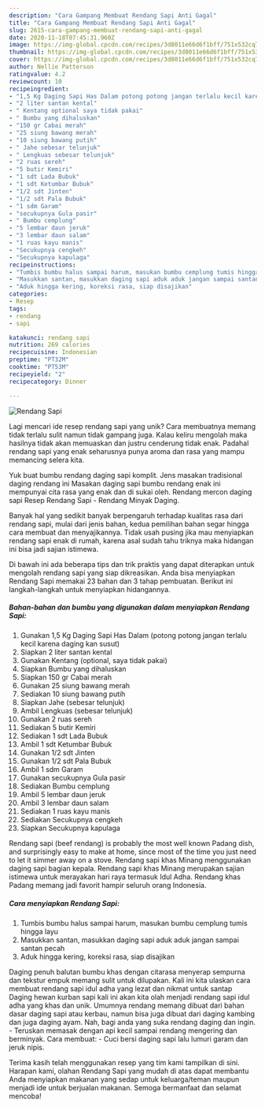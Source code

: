 ```yaml
---
description: "Cara Gampang Membuat Rendang Sapi Anti Gagal"
title: "Cara Gampang Membuat Rendang Sapi Anti Gagal"
slug: 2615-cara-gampang-membuat-rendang-sapi-anti-gagal
date: 2020-11-18T07:45:31.960Z
image: https://img-global.cpcdn.com/recipes/3d8011e66d6f1bff/751x532cq70/rendang-sapi-foto-resep-utama.jpg
thumbnail: https://img-global.cpcdn.com/recipes/3d8011e66d6f1bff/751x532cq70/rendang-sapi-foto-resep-utama.jpg
cover: https://img-global.cpcdn.com/recipes/3d8011e66d6f1bff/751x532cq70/rendang-sapi-foto-resep-utama.jpg
author: Nellie Patterson
ratingvalue: 4.2
reviewcount: 10
recipeingredient:
- "1,5 Kg Daging Sapi Has Dalam potong potong jangan terlalu kecil karena daging kan susut"
- "2 liter santan kental"
- " Kentang optional saya tidak pakai"
- " Bumbu yang dihaluskan"
- "150 gr Cabai merah"
- "25 siung bawang merah"
- "10 siung bawang putih"
- " Jahe sebesar telunjuk"
- " Lengkuas sebesar telunjuk"
- "2 ruas sereh"
- "5 butir Kemiri"
- "1 sdt Lada Bubuk"
- "1 sdt Ketumbar Bubuk"
- "1/2 sdt Jinten"
- "1/2 sdt Pala Bubuk"
- "1 sdm Garam"
- "secukupnya Gula pasir"
- " Bumbu cemplung"
- "5 lembar daun jeruk"
- "3 lembar daun salam"
- "1 ruas kayu manis"
- "Secukupnya cengkeh"
- "Secukupnya kapulaga"
recipeinstructions:
- "Tumbis bumbu halus sampai harum, masukan bumbu cemplung tumis hingga layu"
- "Masukkan santan, masukkan daging sapi aduk aduk jangan sampai santan pecah"
- "Aduk hingga kering, koreksi rasa, siap disajikan"
categories:
- Resep
tags:
- rendang
- sapi

katakunci: rendang sapi 
nutrition: 269 calories
recipecuisine: Indonesian
preptime: "PT32M"
cooktime: "PT53M"
recipeyield: "2"
recipecategory: Dinner

---
```



![Rendang Sapi](https://img-global.cpcdn.com/recipes/3d8011e66d6f1bff/751x532cq70/rendang-sapi-foto-resep-utama.jpg)

Lagi mencari ide resep rendang sapi yang unik? Cara membuatnya memang tidak terlalu sulit namun tidak gampang juga. Kalau keliru mengolah maka hasilnya tidak akan memuaskan dan justru cenderung tidak enak. Padahal rendang sapi yang enak seharusnya punya aroma dan rasa yang mampu memancing selera kita.

Yuk buat bumbu rendang daging sapi komplit. Jens masakan tradisional daging rendang ini Masakan daging sapi bumbu rendang enak ini mempunyai cita rasa yang enak dan di sukai oleh. Rendang mercon daging sapi Resep Rendang Sapi - Rendang Minyak Daging.

Banyak hal yang sedikit banyak berpengaruh terhadap kualitas rasa dari rendang sapi, mulai dari jenis bahan, kedua pemilihan bahan segar hingga cara membuat dan menyajikannya. Tidak usah pusing jika mau menyiapkan rendang sapi enak di rumah, karena asal sudah tahu triknya maka hidangan ini bisa jadi sajian istimewa.


Di bawah ini ada beberapa tips dan trik praktis yang dapat diterapkan untuk mengolah rendang sapi yang siap dikreasikan. Anda bisa menyiapkan Rendang Sapi memakai 23 bahan dan 3 tahap pembuatan. Berikut ini langkah-langkah untuk menyiapkan hidangannya.

<!--inarticleads1-->

##### Bahan-bahan dan bumbu yang digunakan dalam menyiapkan Rendang Sapi:

1. Gunakan 1,5 Kg Daging Sapi Has Dalam (potong potong jangan terlalu kecil karena daging kan susut)
1. Siapkan 2 liter santan kental
1. Gunakan  Kentang (optional, saya tidak pakai)
1. Siapkan  Bumbu yang dihaluskan
1. Siapkan 150 gr Cabai merah
1. Gunakan 25 siung bawang merah
1. Sediakan 10 siung bawang putih
1. Siapkan  Jahe (sebesar telunjuk)
1. Ambil  Lengkuas (sebesar telunjuk)
1. Gunakan 2 ruas sereh
1. Sediakan 5 butir Kemiri
1. Sediakan 1 sdt Lada Bubuk
1. Ambil 1 sdt Ketumbar Bubuk
1. Gunakan 1/2 sdt Jinten
1. Gunakan 1/2 sdt Pala Bubuk
1. Ambil 1 sdm Garam
1. Gunakan secukupnya Gula pasir
1. Sediakan  Bumbu cemplung
1. Ambil 5 lembar daun jeruk
1. Ambil 3 lembar daun salam
1. Sediakan 1 ruas kayu manis
1. Sediakan Secukupnya cengkeh
1. Siapkan Secukupnya kapulaga


Rendang sapi (beef rendang) is probably the most well known Padang dish, and surprisingly easy to make at home, since most of the time you just need to let it simmer away on a stove. Rendang sapi khas Minang menggunakan daging sapi bagian kepala. Rendang sapi khas Minang merupakan sajian istimewa untuk merayakan hari raya termasuk Idul Adha. Rendang khas Padang memang jadi favorit hampir seluruh orang Indonesia. 

<!--inarticleads2-->

##### Cara menyiapkan Rendang Sapi:

1. Tumbis bumbu halus sampai harum, masukan bumbu cemplung tumis hingga layu
1. Masukkan santan, masukkan daging sapi aduk aduk jangan sampai santan pecah
1. Aduk hingga kering, koreksi rasa, siap disajikan


Daging penuh balutan bumbu khas dengan citarasa menyerap sempurna dan tekstur empuk memang sulit untuk dilupakan. Kali ini kita ulaskan cara membuat rendang sapi idul adha yang lezat dan nikmat untuk santap Daging hewan kurban sapi kali ini akan kita olah menjadi rendang sapi idul adha yang khas dan unik. Umumnya rendang memang dibuat dari bahan dasar daging sapi atau kerbau, namun bisa juga dibuat dari daging kambing dan juga daging ayam. Nah, bagi anda yang suka rendang daging dan ingin. - Teruskan memasak dengan api kecil sampai rendang mengering dan berminyak. Cara membuat: - Cuci bersi daging sapi lalu lumuri garam dan jeruk nipis. 

Terima kasih telah menggunakan resep yang tim kami tampilkan di sini. Harapan kami, olahan Rendang Sapi yang mudah di atas dapat membantu Anda menyiapkan makanan yang sedap untuk keluarga/teman maupun menjadi ide untuk berjualan makanan. Semoga bermanfaat dan selamat mencoba!
